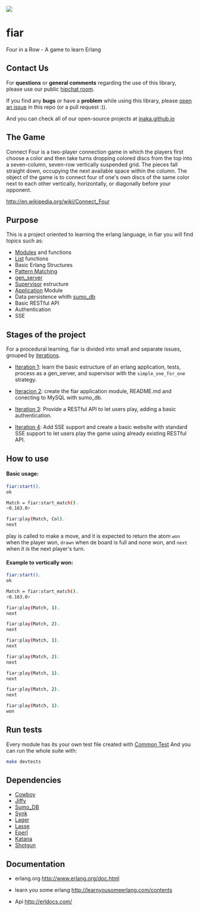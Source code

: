 ![](http://upload.wikimedia.org/wikipedia/commons/a/ad/Connect_Four.gif)

# fiar

Four in a Row - A game to learn Erlang

## Contact Us

For **questions** or **general comments** regarding the use of this library, please use our public
[hipchat room](http://inaka.net/hipchat).

If you find any **bugs** or have a **problem** while using this library, please [open an issue](https://github.com/inaka/fiar/issues/new) in this repo (or a pull request :)).

And you can check all of our open-source projects at [inaka.github.io](http://inaka.github.io)

## The Game

Connect Four is a two-player connection game in which the players first choose a color and then take turns dropping colored discs from the top into a seven-column, seven-row vertically suspended grid. The pieces fall straight down, occupying the next available space within the column. The object of the game is to connect four of one's own discs of the same color next to each other vertically, horizontally, or diagonally before your opponent.

http://en.wikipedia.org/wiki/Connect_Four

## Purpose

This is a project oriented to learning the erlang language, in fiar you will find topics such as:

- [Modules][modules] and functions
- [List][lists] functions
- Basic Erlang Structures
- [Pattern Matching][pattern_matching]
- [gen_server][gen_server]
- [Supervisor][supervisor] estructure
- [Application][application] Module
- Data persistence whith [sumo_db][sumo_db]
- Basic RESTful API
- Authentication
- SSE

## Stages of the project

For a procedural learning, fiar is divided into small and separate issues, grouped by [iterations][iter].

- [Iteration 1][iter1]: learn the basic estructure of an erlang application, tests, process as a gen_server, and supervisor with the `simple_one_for_one` strategy.

- [Iteracion 2][iter2]: create the fiar application module, README.md and conecting to MySQL with sumo_db.

- [Iteration 3][iter3]: Provide a RESTful API to let users play, adding a basic authentication.

- [Iteration 4][iter4]: Add SSE support and create a basic website with standard SSE support to let users play the game using already existing RESTful API.

## How to use

#### Basic usage:

```bash
fiar:start().
ok

Match = fiar:start_match().
<0.163.0>

fiar:play(Match, Col).
next
```

play is called to make a move, and it is expected to return the atom `won` when the player won, `drawn` when de board is full and none won, and `next` when it is the next player's turn.

#### Example to vertically won:

```bash
fiar:start().
ok

Match = fiar:start_match().
<0.163.0>

fiar:play(Match, 1).
next

fiar:play(Match, 2).
next

fiar:play(Match, 1).
next

fiar:play(Match, 2).
next

fiar:play(Match, 1).
next

fiar:play(Match, 2).
next

fiar:play(Match, 1).
won
```

## Run tests

Every module has its your own test file created with [Common Test][common_test] And you can run the whole suite with:

```bash
make devtests
```

## Dependencies

- [Cowboy][cowboy]
- [Jiffy][jiffy]
- [Sumo_DB][sumo_db]
- [Synk][sync]
- [Lager][lager]
- [Lasse][lasse]
- [Eperl][eperl]
- [Katana][katana]
- [Shotgun][shotgun]

## Documentation

- erlang.org  http://www.erlang.org/doc.html
- learn you some erlang  http://learnyousomeerlang.com/contents
- Api  http://erldocs.com/


  [cowboy]: https://github.com/extend/cowboy
  [jiffy]: https://github.com/davisp/jiffy
  [sumo_db]: https://github.com/inaka/sumo_db
  [sync]: https://github.com/rustyio/sync
  [lager]: https://github.com/basho/lager
  [lasse]: https://github.com/inaka/lasse
  [eperl]: https://github.com/massemanet/eper
  [katana]: https://github.com/inaka/erlang-katana
  [shotgun]: https://github.com/inaka/shotgun
  [modules]: http://learnyousomeerlang.com/modules#what-are-modules
  [lists]: http://learnyousomeerlang.com/starting-out-for-real#lists
  [pattern_matching]: http://learnyousomeerlang.com/syntax-in-functions#pattern-matching
  [gen_server]: http://www.erlang.org/doc/man/gen_server.html
  [supervisor]: http://www.erlang.org/doc/man/supervisor.html
  [application]: http://www.erlang.org/doc/apps/kernel/application.html
  [iter]: https://github.com/inaka/fiar/milestones
  [iter1]: https://github.com/inaka/fiar/issues?q=milestone%3A%22Iteration+%231%22
  [iter2]: https://github.com/inaka/fiar/issues?q=milestone%3A%22Iteration+%232%22+is%3Aclosed
  [iter3]: https://github.com/inaka/fiar/issues?q=milestone%3A%22Iteration+%233%22+is%3Aclosed
  [iter4]: https://github.com/inaka/fiar/issues?q=milestone%3A%22Iteration+%234%22+is%3Aclosed
  [sumo_db]: https://github.com/inaka/sumo_db
  [common_test]: http://www.erlang.org/doc/apps/common_test/basics_chapter.html

